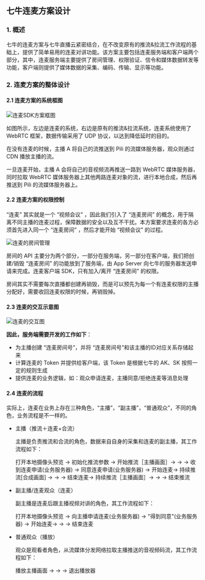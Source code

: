 ## 七牛连麦方案设计

### 1. 概述

七牛的连麦方案与七牛直播云紧密结合，在不改变原有的推流&拉流工作流程的基础上，提供了简单易用的连麦对讲功能。该方案主要包括连麦服务端和客户端两个部分，其中，连麦服务端主要提供了房间管理、权限验证、信令和媒体数据转发等功能，客户端则提供了媒体数据的采集、编码、传输、显示等功能。

### 2. 连麦方案的整体设计

#### 2.1 连麦方案的系统框图

![连麦SDK方案框图](http://o94p2vvz7.bkt.clouddn.com/%E4%B8%83%E7%89%9B%E8%BF%9E%E9%BA%A6%E6%96%B9%E6%A1%88%E6%A1%86%E5%9B%BE-v0.5.0.1.png)

如图所示，左边是连麦的系统，右边是原有的推流&拉流系统，连麦系统使用了 WebRTC 框架，数据传输采用了 UDP 协议，以达到降低延时的目的。

在没有连麦的时候，主播 A 将自己的流推送到 Pili 的流媒体服务器，观众则通过 CDN 播放主播的流。

一旦连麦开始，主播 A 会将自己的音视频流再推送一路到 WebRTC 媒体服务器，同时拉取  WebRTC 媒体服务器上其他两路连麦对象的流，进行本地合成，然后再推送到 Pili 的流媒体服务器上。

#### 2.2 连麦方案的权限控制

“连麦” 其实就是一个 “视频会议” ，因此我们引入了 “连麦房间” 的概念，用于隔离不同主播的连麦过程，保障数据的安全以及互不干扰。本方案要求连麦的各方必须首先进入同一个  “连麦房间” ，然后才能开始 “视频会议” 的过程。

![连麦的房间管理](http://o94p2vvz7.bkt.clouddn.com/%E8%BF%9E%E9%BA%A6%E6%88%BF%E9%97%B4%E7%AE%A1%E7%90%86-v0.6.0.png)

房间的 API 主要分为两个部分，一部分在服务端，另一部分在客户端，我们把创建/销毁 “连麦房间” 的功能放到了服务端，由 App Server 向七牛的服务器发送申请来完成。连麦客户端 SDK，只有加入/离开 “连麦房间” 的权限。 

房间其实不需要每次直播都创建再销毁，而是可以预先为每一个有连麦权限的主播分配好，需要收回连麦权限的时候，再销毁掉。

#### 2.3 连麦的交互示意图

![连麦的交互图](http://o94p2vvz7.bkt.clouddn.com/%E4%B8%83%E7%89%9B%E8%BF%9E%E9%BA%A6%E4%BA%A4%E4%BA%92%E5%9B%BE-v0.3.0.png)

**因此，服务端需要开发的工作如下**：

- 为主播创建 “连麦房间号”，并将 “连麦房间号”和该主播的ID对应关系存储起来
- 计算连麦的 Token 并提供给客户端，该 Token 是根据七牛的 AK、SK 按照一定的规则生成
- 提供连麦的业务逻辑，如：观众申请连麦，主播同意/拒绝连麦等消息处理

#### 2.4 连麦的流程

实际上，连麦在业务上存在三种角色，“主播”，“副主播”，“普通观众”，不同的角色，业务流程是不一样的。

- 主播（推流＋连麦+合流）

    主播是负责推流和合流的角色，数据来自自身的采集和连麦的副主播，其工作流程如下：
    
    打开本地摄像头预览 -> 初始化推流参数 -> 开始推流［主播画面］-> -> -> 收到连麦申请(业务服务器) -> 同意连麦申请(业务服务器) -> 开始连麦-> 持续推流[合成画面] -> -> -> 结束连麦-> 持续推流［主播画面］-> -> -> 结束推流

- 副主播/连麦观众（连麦）

    副主播是连麦后跟主播视频对讲的角色，其工作流程如下：
    
    打开本地摄像头预览 -> 向主播申请连麦(业务服务器) -> "得到同意"(业务服务器) -> 开始连麦-> -> -> 结束连麦

- 普通观众（播放）

    观众是观看者角色，从流媒体分发网络拉取主播推送的音视频码流，其工作流程如下：
    
    播放主播画面 -> -> ->  退出播放器

